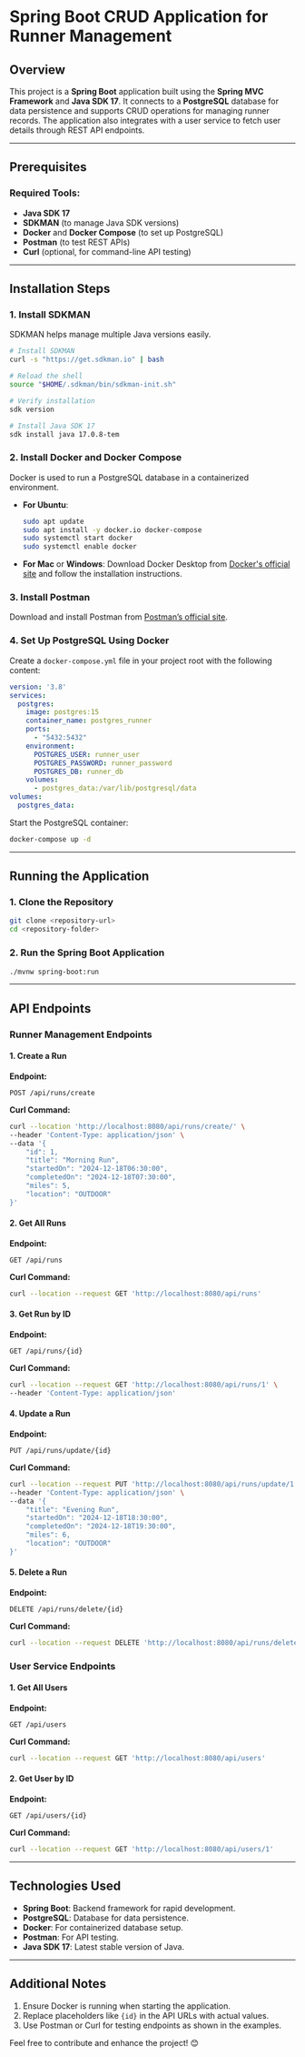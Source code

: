 # Spring Boot CRUD Application for Runner Management

## Overview
This project is a **Spring Boot** application built using the **Spring MVC Framework** and **Java SDK 17**. It connects to a **PostgreSQL** database for data persistence and supports CRUD operations for managing runner records. The application also integrates with a user service to fetch user details through REST API endpoints.

---

## Prerequisites

### Required Tools:
- **Java SDK 17**
- **SDKMAN** (to manage Java SDK versions)
- **Docker** and **Docker Compose** (to set up PostgreSQL)
- **Postman** (to test REST APIs)
- **Curl** (optional, for command-line API testing)

---

## Installation Steps

### 1. Install SDKMAN
SDKMAN helps manage multiple Java versions easily.

```bash
# Install SDKMAN
curl -s "https://get.sdkman.io" | bash

# Reload the shell
source "$HOME/.sdkman/bin/sdkman-init.sh"

# Verify installation
sdk version

# Install Java SDK 17
sdk install java 17.0.8-tem
```

### 2. Install Docker and Docker Compose
Docker is used to run a PostgreSQL database in a containerized environment.

- **For Ubuntu**:
  ```bash
  sudo apt update
  sudo apt install -y docker.io docker-compose
  sudo systemctl start docker
  sudo systemctl enable docker
  ```

- **For Mac** or **Windows**:
  Download Docker Desktop from [Docker's official site](https://www.docker.com/products/docker-desktop) and follow the installation instructions.

### 3. Install Postman
Download and install Postman from [Postman’s official site](https://www.postman.com/downloads/).

### 4. Set Up PostgreSQL Using Docker
Create a `docker-compose.yml` file in your project root with the following content:

```yaml
version: '3.8'
services:
  postgres:
    image: postgres:15
    container_name: postgres_runner
    ports:
      - "5432:5432"
    environment:
      POSTGRES_USER: runner_user
      POSTGRES_PASSWORD: runner_password
      POSTGRES_DB: runner_db
    volumes:
      - postgres_data:/var/lib/postgresql/data
volumes:
  postgres_data:
```

Start the PostgreSQL container:

```bash
docker-compose up -d
```

---

## Running the Application

### 1. Clone the Repository
```bash
git clone <repository-url>
cd <repository-folder>
```

### 2. Run the Spring Boot Application
```bash
./mvnw spring-boot:run
```

---

## API Endpoints

### Runner Management Endpoints

#### 1. Create a Run
**Endpoint:**
```
POST /api/runs/create
```
**Curl Command:**
```bash
curl --location 'http://localhost:8080/api/runs/create/' \
--header 'Content-Type: application/json' \
--data '{
    "id": 1,
    "title": "Morning Run",
    "startedOn": "2024-12-18T06:30:00",
    "completedOn": "2024-12-18T07:30:00",
    "miles": 5,
    "location": "OUTDOOR"
}'
```

#### 2. Get All Runs
**Endpoint:**
```
GET /api/runs
```
**Curl Command:**
```bash
curl --location --request GET 'http://localhost:8080/api/runs'
```

#### 3. Get Run by ID
**Endpoint:**
```
GET /api/runs/{id}
```
**Curl Command:**
```bash
curl --location --request GET 'http://localhost:8080/api/runs/1' \
--header 'Content-Type: application/json'
```

#### 4. Update a Run
**Endpoint:**
```
PUT /api/runs/update/{id}
```
**Curl Command:**
```bash
curl --location --request PUT 'http://localhost:8080/api/runs/update/1' \
--header 'Content-Type: application/json' \
--data '{
    "title": "Evening Run",
    "startedOn": "2024-12-18T18:30:00",
    "completedOn": "2024-12-18T19:30:00",
    "miles": 6,
    "location": "OUTDOOR"
}'
```

#### 5. Delete a Run
**Endpoint:**
```
DELETE /api/runs/delete/{id}
```
**Curl Command:**
```bash
curl --location --request DELETE 'http://localhost:8080/api/runs/delete/1'
```

### User Service Endpoints

#### 1. Get All Users
**Endpoint:**
```
GET /api/users
```
**Curl Command:**
```bash
curl --location --request GET 'http://localhost:8080/api/users'
```

#### 2. Get User by ID
**Endpoint:**
```
GET /api/users/{id}
```
**Curl Command:**
```bash
curl --location --request GET 'http://localhost:8080/api/users/1'
```

---

## Technologies Used
- **Spring Boot**: Backend framework for rapid development.
- **PostgreSQL**: Database for data persistence.
- **Docker**: For containerized database setup.
- **Postman**: For API testing.
- **Java SDK 17**: Latest stable version of Java.

---

## Additional Notes
1. Ensure Docker is running when starting the application.
2. Replace placeholders like `{id}` in the API URLs with actual values.
3. Use Postman or Curl for testing endpoints as shown in the examples.

Feel free to contribute and enhance the project! 😊


